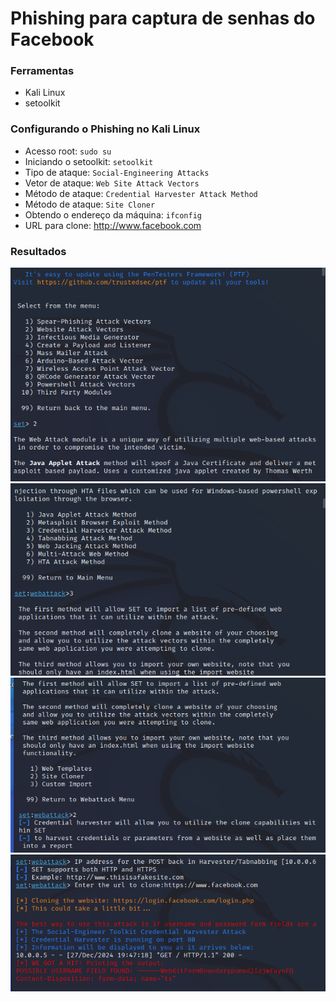 # Phishing para captura de senhas do Facebook

### Ferramentas

- Kali Linux
- setoolkit

### Configurando o Phishing no Kali Linux

- Acesso root: ``` sudo su ```
- Iniciando o setoolkit: ``` setoolkit ```
- Tipo de ataque: ``` Social-Engineering Attacks ```
- Vetor de ataque: ``` Web Site Attack Vectors ```
- Método de ataque: ```Credential Harvester Attack Method ```
- Método de ataque: ``` Site Cloner ```
- Obtendo o endereço da máquina: ``` ifconfig ```
- URL para clone: http://www.facebook.com

### Resultados

<img src="Captura de tela 2024-12-27 200006.png" alt="txt">
<img src="Captura de tela 2024-12-27 200035.png" alt="txt">
<img src="Captura de tela 2024-12-27 200106.png" alt="txt">
<img src="Captura de tela 2024-12-27 200345.png" alt="txt">
